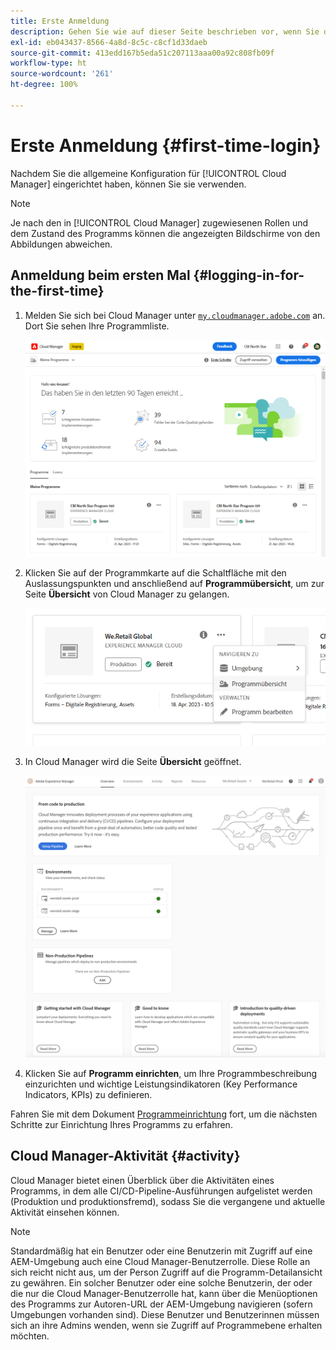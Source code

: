```yaml
---
title: Erste Anmeldung
description: Gehen Sie wie auf dieser Seite beschrieben vor, wenn Sie die allgemeine Konfiguration eingerichtet haben und für die erste Verwendung von Cloud Manager bereit sind.
exl-id: eb043437-8566-4a8d-8c5c-c8cf1d33daeb
source-git-commit: 413edd167b5eda51c207113aaa00a92c808fb09f
workflow-type: ht
source-wordcount: '261'
ht-degree: 100%

---
```



# Erste Anmeldung {#first-time-login}

Nachdem Sie die allgemeine Konfiguration für [!UICONTROL Cloud Manager] eingerichtet haben, können Sie sie verwenden.

>[!NOTE]
>
>Je nach den in [!UICONTROL Cloud Manager] zugewiesenen Rollen und dem Zustand des Programms können die angezeigten Bildschirme von den Abbildungen abweichen.

## Anmeldung beim ersten Mal {#logging-in-for-the-first-time}

1. Melden Sie sich bei Cloud Manager unter [`my.cloudmanager.adobe.com`](https://my.cloudmanager.adobe.com/) an. Dort Sie sehen Ihre Programmliste.

   ![Cloud Manager-Konsole](/help/assets/cloud-manager-console.png)

1. Klicken Sie auf der Programmkarte auf die Schaltfläche mit den Auslassungspunkten und anschließend auf **Programmübersicht**, um zur Seite **Übersicht** von Cloud Manager zu gelangen.

   ![Cloud Manager-Option](/help/assets/program-overview-option.png)

1. In Cloud Manager wird die Seite **Übersicht** geöffnet.

   ![Cloud Manager-Übersichtsseite](/help/assets/FirstLogin1.png)

1. Klicken Sie auf **Programm einrichten**, um Ihre Programmbeschreibung einzurichten und wichtige Leistungsindikatoren (Key Performance Indicators, KPIs) zu definieren.

Fahren Sie mit dem Dokument [Programmeinrichtung](/help/getting-started/program-setup.md) fort, um die nächsten Schritte zur Einrichtung Ihres Programms zu erfahren.

## Cloud Manager-Aktivität {#activity}

Cloud Manager bietet einen Überblick über die Aktivitäten eines Programms, in dem alle CI/CD-Pipeline-Ausführungen aufgelistet werden (Produktion und produktionsfremd), sodass Sie die vergangene und aktuelle Aktivität einsehen können.

>[!NOTE]
>
>Standardmäßig hat ein Benutzer oder eine Benutzerin mit Zugriff auf eine AEM-Umgebung auch eine Cloud Manager-Benutzerrolle. Diese Rolle an sich reicht nicht aus, um der Person Zugriff auf die Programm-Detailansicht zu gewähren. Ein solcher Benutzer oder eine solche Benutzerin, der oder die nur die Cloud Manager-Benutzerrolle hat, kann über die Menüoptionen des Programms zur Autoren-URL der AEM-Umgebung navigieren (sofern Umgebungen vorhanden sind). Diese Benutzer und Benutzerinnen müssen sich an ihre Admins wenden, wenn sie Zugriff auf Programmebene erhalten möchten.
